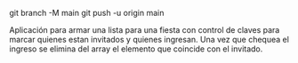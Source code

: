 git branch -M main
git push -u origin main

Aplicación para armar una lista para una fiesta con control de claves para marcar quienes estan invitados y quienes ingresan. Una vez que chequea el ingreso se elimina del array el elemento que coincide con el invitado.